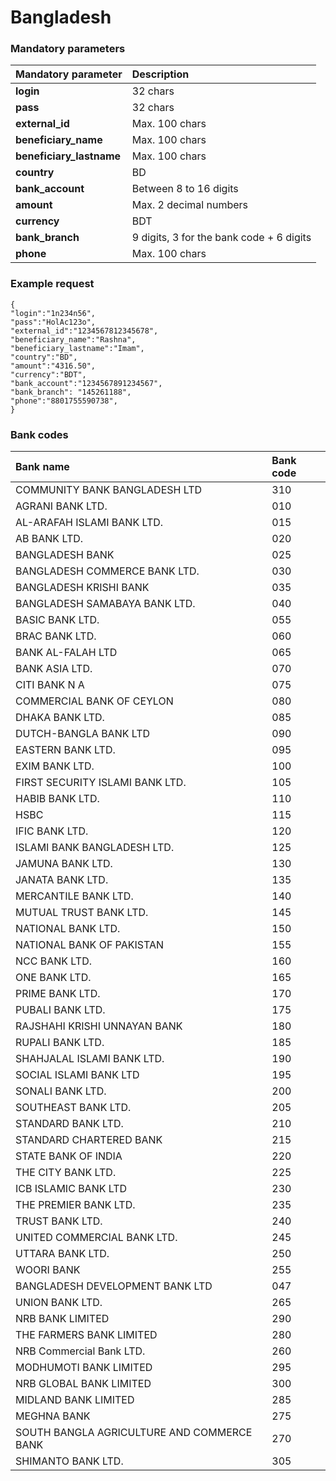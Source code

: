 # Bangladesh



### Mandatory parameters

| Mandatory parameter | Description |
| :--- | :--- |
| **login** | 32 chars |
| **pass** | 32 chars |
| **external\_id** | Max. 100 chars |
| **beneficiary\_name** | Max. 100 chars |
| **beneficiary\_lastname** | Max. 100 chars |
| **country** | BD |
| **bank\_account** | Between 8 to 16 digits |
| **amount** | Max. 2 decimal numbers |
| **currency** | BDT |
| **bank\_branch** | 9 digits, 3 for the bank code + 6 digits |
| **phone** | Max. 100 chars |

### Example request

```text
{
"login":"1n234n56",
"pass":"HolAc123o",
"external_id":"1234567812345678",
"beneficiary_name":"Rashna",
"beneficiary_lastname":"Imam",
"country":"BD",
"amount":"4316.50",
"currency":"BDT",
"bank_account":"1234567891234567",
"bank_branch": "145261188",
"phone":"8801755590738",
}
```

### Bank codes

| **Bank name** | **Bank code** |
| :--- | :--- |
| COMMUNITY BANK BANGLADESH LTD | 310 |
| AGRANI BANK LTD. | 010 |
| AL-ARAFAH ISLAMI BANK LTD. | 015 |
| AB BANK LTD. | 020 |
| BANGLADESH BANK  | 025 |
| BANGLADESH COMMERCE BANK LTD. | 030 |
| BANGLADESH KRISHI BANK  | 035 |
| BANGLADESH SAMABAYA BANK LTD. | 040 |
| BASIC BANK LTD. | 055 |
| BRAC BANK LTD.  | 060 |
| BANK AL-FALAH LTD  | 065 |
| BANK ASIA LTD.  | 070 |
| CITI BANK N A | 075 |
| COMMERCIAL BANK OF CEYLON | 080 |
| DHAKA BANK LTD.  | 085 |
| DUTCH-BANGLA BANK LTD | 090 |
| EASTERN BANK LTD.  | 095 |
| EXIM BANK LTD. | 100 |
| FIRST SECURITY ISLAMI BANK LTD.  | 105 |
| HABIB BANK LTD.  | 110 |
| HSBC | 115 |
| IFIC BANK LTD.  | 120 |
| ISLAMI BANK BANGLADESH LTD. | 125 |
| JAMUNA BANK LTD. | 130 |
| JANATA BANK LTD.  | 135 |
| MERCANTILE BANK LTD. | 140 |
| MUTUAL TRUST BANK LTD.  | 145 |
| NATIONAL BANK LTD.  | 150 |
| NATIONAL BANK OF PAKISTAN  | 155 |
| NCC BANK LTD. | 160 |
| ONE BANK LTD. | 165 |
| PRIME BANK LTD. | 170 |
| PUBALI BANK LTD. | 175 |
| RAJSHAHI KRISHI UNNAYAN BANK  | 180 |
| RUPALI BANK LTD. | 185 |
| SHAHJALAL ISLAMI BANK LTD. | 190 |
| SOCIAL ISLAMI BANK LTD | 195 |
| SONALI BANK LTD.  | 200 |
| SOUTHEAST BANK LTD. | 205 |
| STANDARD BANK LTD. | 210 |
| STANDARD CHARTERED BANK  | 215 |
| STATE BANK OF INDIA  | 220 |
| THE CITY BANK LTD.  | 225 |
| ICB ISLAMIC BANK LTD | 230 |
| THE PREMIER BANK LTD. | 235 |
| TRUST BANK LTD.  | 240 |
| UNITED COMMERCIAL BANK LTD. | 245 |
| UTTARA BANK LTD.  | 250 |
| WOORI BANK  | 255 |
| BANGLADESH DEVELOPMENT BANK LTD | 047 |
| UNION BANK LTD.  | 265 |
| NRB BANK LIMITED | 290 |
| THE FARMERS BANK LIMITED | 280 |
| NRB Commercial Bank LTD. | 260 |
| MODHUMOTI BANK LIMITED  | 295 |
| NRB GLOBAL BANK LIMITED | 300 |
| MIDLAND BANK LIMITED  | 285 |
| MEGHNA BANK  | 275 |
| SOUTH BANGLA AGRICULTURE AND COMMERCE BANK | 270 |
| SHIMANTO BANK LTD. | 305 |

